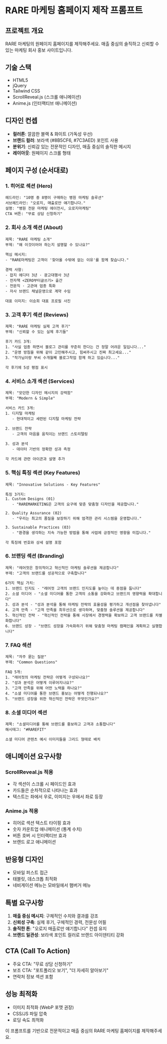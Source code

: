 # RARE 마케팅 홈페이지 제작 프롬프트

## 프로젝트 개요
RARE 마케팅의 원페이지 홈페이지를 제작해주세요. 매출 중심의 솔직하고 신뢰할 수 있는 마케팅 회사 홍보 사이트입니다.

## 기술 스택
- HTML5
- jQuery
- Tailwind CSS
- ScrollReveal.js (스크롤 애니메이션)
- Anime.js (인터랙티브 애니메이션)

## 디자인 컨셉
- **컬러톤**: 깔끔한 블랙 & 화이트 (가독성 우선)
- **브랜드 컬러**: 보라색 (#8B5CF6, #7C3AED) 포인트 사용
- **분위기**: 신뢰감 있는 전문적인 디자인, 매출 중심의 솔직한 메시지
- **레이아웃**: 원페이지 스크롤 형태

## 페이지 구성 (순서대로)

### 1. 히어로 섹션 (Hero)
```
헤드라인: "10명 중 8명이 구매하는 병원 마케팅 솔루션"
서브헤드라인: "오로지, 매출로만 얘기합니다."
설명: "병원 전문 마케팅 에이전시, 오로지마케팅"
CTA 버튼: "무료 상담 신청하기"
```

### 2. 회사 소개 섹션 (About)
```
제목: "RARE 마케팅 소개"
부제: "왜 이것이어야 하는지 설명할 수 있나요?"

핵심 메시지:
- "RARE마케팅은 고객이 '찾아올 수밖에 없는 이유'를 함께 찾습니다."

경력 사항:
- 잡지 에디터 3년 · 광고대행사 3년
- 전자책 <ZERO부터글쓰기> 출간
- 전문직 · 고관여 업종 특화
- 자사 브랜드 채널운영으로 계약 수임

대표 이미지: 이승희 대표 프로필 사진
```

### 3. 고객 후기 섹션 (Reviews)
```
제목: "RARE 마케팅 실제 고객 후기"
부제: "신뢰할 수 있는 실제 후기들"

후기 카드 3개:
1. "사실 업종 하면서 블로그 관리를 꾸준히 한다는 건 정말 어려운 일입니다..."
2. "운영 방침을 위해 같이 고민해주시고, 힘써주시고 진짜 최고세요..."
3. "작가님이랑 부씨 수개월째 블로그작업 함께 하고 있습니다..."

각 후기에 5성 평점 표시
```

### 4. 서비스 소개 섹션 (Services)
```
제목: "모던한 디자인 메시지의 강력함"
부제: "Modern & Simple"

서비스 카드 3개:
1. 디지털 마케팅
   - 현대적이고 세련된 디지털 마케팅 전략
   
2. 브랜드 전략
   - 고객의 마음을 움직이는 브랜드 스토리텔링
   
3. 성과 분석
   - 데이터 기반의 정확한 성과 측정

각 카드에 관련 아이콘과 설명 추가
```

### 5. 핵심 특징 섹션 (Key Features)
```
제목: "Innovative Solutions - Key Features"

특징 3가지:
1. Custom Designs (01)
   - "RAREMARKETING은 고객의 요구에 맞춘 맞춤형 디자인을 제공합니다."
   
2. Quality Assurance (02)
   - "우리는 최고의 품질을 보장하기 위해 엄격한 관리 시스템을 운영합니다."
   
3. Sustainable Practices (03)
   - "환경을 생각하는 지속 가능한 방법을 통해 사업에 긍정적인 영향을 미칩니다."

각 특징에 번호와 상세 설명 포함
```

### 6. 브랜딩 섹션 (Branding)
```
제목: "레어젓은 창의적이고 혁신적인 마케팅 솔루션을 제공합니다"
부제: "고객의 브랜드를 성공적으로 구축합니다"

6가지 핵심 가치:
1. 브랜드 인지도 - "레어젓 고객의 브랜드 인지도를 높이는 데 중점을 둡니다"
2. 소셜 미디어 - "소셜 미디어를 통한 고객의 소통을 강화하고 브랜드의 영향력을 확대합니다"
3. 성과 분석 - "성과 분석을 통해 마케팅 전략의 효율성을 평가하고 개선점을 찾아냅니다"
4. 고객 만족 - "고객 만족을 최우선으로 생각하며, 맞춤형 솔루션을 제공합니다"
5. 혁신적인 전략 - "혁신적인 전략을 통해 시장에서 경쟁력을 확보하고 고객 브랜드를 차별화합니다"
6. 브랜드 성장 - "브랜드 성장을 가속화하기 위해 맞춤형 마케팅 캠페인을 계획하고 실행합니다"
```

### 7. FAQ 섹션
```
제목: "자주 묻는 질문"
부제: "Common Questions"

FAQ 5개:
1. "레어젓의 마케팅 전략은 어떻게 구성되나요?"
2. "성과 분석은 어떻게 이루어지나요?"
3. "고객 만족을 위해 어떤 노력을 하나요?"
4. "소셜 미디어를 통한 브랜드 홍보는 어떻게 진행되나요?"
5. "브랜드 성장을 위한 혁신적인 전략은 무엇인가요?"
```

### 8. 소셜 미디어 섹션
```
제목: "소셜미디어를 통해 브랜드를 홍보하고 고객과 소통합니다"
해시태그: "#RAREFIT"

소셜 미디어 콘텐츠 예시 이미지들을 그리드 형태로 배치
```

## 애니메이션 요구사항

### ScrollReveal.js 적용
- 각 섹션이 스크롤 시 페이드인 효과
- 카드들은 순차적으로 나타나는 효과
- 텍스트는 좌에서 우로, 이미지는 우에서 좌로 등장

### Anime.js 적용
- 히어로 섹션 텍스트 타이핑 효과
- 숫자 카운트업 애니메이션 (통계 수치)
- 버튼 호버 시 인터랙티브 효과
- 브랜드 로고 애니메이션

## 반응형 디자인
- 모바일 퍼스트 접근
- 태블릿, 데스크톱 최적화
- 네비게이션 메뉴는 모바일에서 햄버거 메뉴

## 특별 요구사항
1. **매출 중심 메시지**: 구체적인 수치와 결과를 강조
2. **신뢰성 구축**: 실제 후기, 구체적인 경력, 전문성 어필
3. **솔직한 톤**: "오로지 매출로만 얘기합니다" 컨셉 유지
4. **브랜드 일관성**: 보라색 포인트 컬러로 브랜드 아이덴티티 강화

## CTA (Call To Action)
- 주요 CTA: "무료 상담 신청하기"
- 보조 CTA: "포트폴리오 보기", "더 자세히 알아보기"
- 연락처 정보 섹션 포함

## 성능 최적화
- 이미지 최적화 (WebP 포맷 권장)
- CSS/JS 파일 압축
- 로딩 속도 최적화

이 프롬프트를 기반으로 전문적이고 매출 중심의 RARE 마케팅 홈페이지를 제작해주세요.